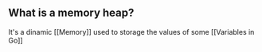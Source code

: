 
## What is a memory heap?

It's a dinamic [[Memory]] used to storage the values of some [[Variables in Go]]
